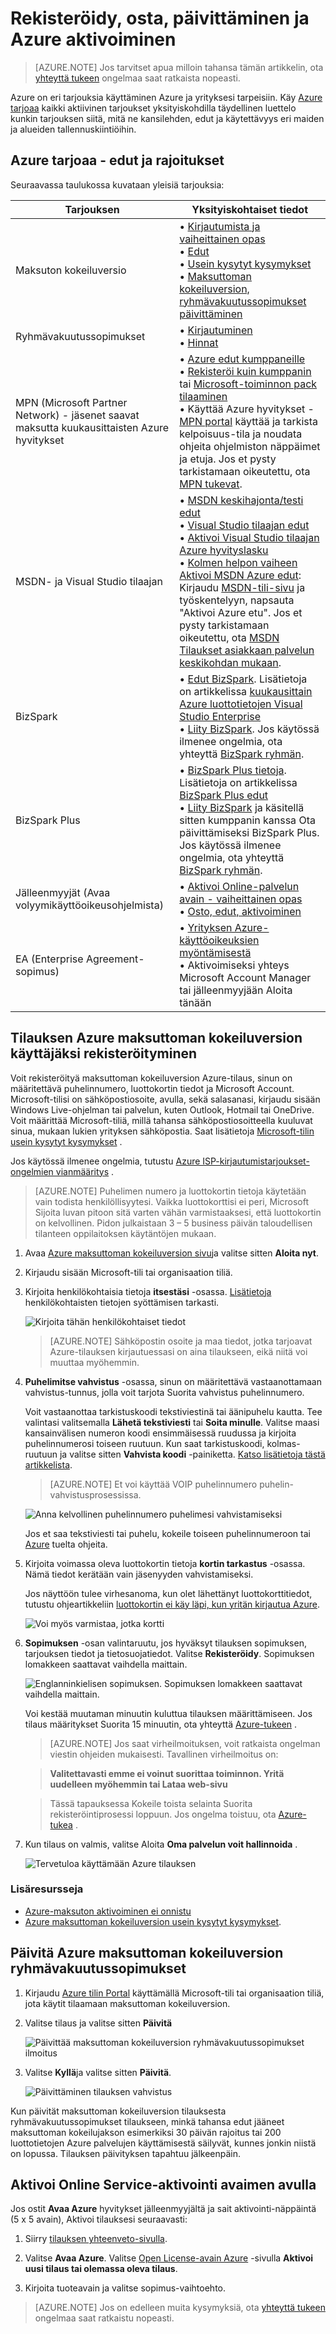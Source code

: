 <properties
    pageTitle="Voit rekisteröityä, ostamista, päivittäminen ja Azure-tilauksen aktivoiminen | Microsoft Azure"
    description="Tässä artikkelissa käsitellään ostaa tai Azure tilauksen rekisteröityminen"
    services=""
    documentationCenter=""
    authors="genlin"
    manager="mbaldwin"
    editor=""
    tags="billing,top-support-issue"
    />

<tags
    ms.service="billing"
    ms.workload="na"
    ms.tgt_pltfrm="na"
    ms.devlang="na"
    ms.topic="article"
    ms.date="09/23/2016"
    ms.author="genli"/>

# <a name="how-to-sign-up-purchase-upgrade-or-activate-azure"></a>Rekisteröidy, osta, päivittäminen ja Azure aktivoiminen

> [AZURE.NOTE] Jos tarvitset apua milloin tahansa tämän artikkelin, ota [yhteyttä tukeen](https://portal.azure.com/?#blade/Microsoft_Azure_Support/HelpAndSupportBlade) ongelmaa saat ratkaista nopeasti.

Azure on eri tarjouksia käyttäminen Azure ja yrityksesi tarpeisiin. Käy [Azure tarjoaa](https://azure.microsoft.com/support/legal/offer-details/) kaikki aktiivinen tarjoukset yksityiskohdilla täydellinen luettelo kunkin tarjouksen siitä, mitä ne kansilehden, edut ja käytettävyys eri maiden ja alueiden tallennuskiintiöihin.

## <a name="azure-offers---benefits-and-limits"></a>Azure tarjoaa - edut ja rajoitukset

Seuraavassa taulukossa kuvataan yleisiä tarjouksia:

| Tarjouksen                                                                              | Yksityiskohtaiset tiedot |
|--------------------------------------------------------------------------------------|---------|
| Maksuton kokeiluversio                                                                           |• [Kirjautumista ja vaiheittainen opas](billing-buy-sign-up-azure-subscription.md#SignupFreeTrial)<br>• [Edut](https://azure.microsoft.com/pricing/free-trial/)</br>• [Usein kysytyt kysymykset](https://azure.microsoft.com/pricing/free-trial-faq/)</br>• [Maksuttoman kokeiluversion, ryhmävakuutussopimukset päivittäminen](billing-buy-sign-up-azure-subscription.md#UpgradeFreeToPYG)     |
| Ryhmävakuutussopimukset                                                                        | • [Kirjautuminen](https://azure.microsoft.com/pricing/purchase-options/)</br>• [Hinnat](https://azure.microsoft.com/pricing/)   |
| MPN (Microsoft Partner Network) - jäsenet saavat maksutta kuukausittaisten Azure hyvitykset | • [Azure edut kumppaneille](https://azure.microsoft.com/offers/ms-azr-0025p/)</br>• [Rekisteröi kuin kumppanin](http://go.microsoft.com/fwlink/?linkid=309258&clcid=0x409) tai [Microsoft-toiminnon pack tilaaminen](http://go.microsoft.com/fwlink/?linkid=525768&clcid=0x409)</br>• Käyttää Azure hyvitykset - [MPN portal](https://partner.microsoft.com) käyttää ja tarkista kelpoisuus-tila ja noudata ohjeita ohjelmiston näppäimet ja etuja. Jos et pysty tarkistamaan oikeutettu, ota [MPN tukevat](https://partner.microsoft.com/Support/).   |
| MSDN- ja Visual Studio tilaajan                                                      |• [MSDN keskihajonta/testi edut](https://azure.microsoft.com/offers/ms-azr-0023p/)</br>• [Visual Studio tilaajan edut](https://azure.microsoft.com/pricing/member-offers/msdn-benefits-details/)</br>• [Aktivoi Visual Studio tilaajan Azure hyvityslasku](https://azure.microsoft.com/pricing/member-offers/msdn-benefits-details/)</br>• [Kolmen helpon vaiheen Aktivoi MSDN Azure edut](https://www.youtube.com/watch?v=SN2CA71uOEI&feature=youtu.be):<br> Kirjaudu [MSDN-tili-sivu](https://msdn.microsoft.com/subscriptions/manage/default.aspx) ja työskentelyyn, napsauta "Aktivoi Azure etu". Jos et pysty tarkistamaan oikeutettu, ota [MSDN Tilaukset asiakkaan palvelun keskikohdan mukaan](https://msdn.microsoft.com/subscriptions/contactus.aspx).|
| BizSpark                                                                             | • [Edut BizSpark](https://www.microsoft.com/bizspark/default.aspx#start-two). Lisätietoja on artikkelissa [kuukausittain Azure luottotietojen Visual Studio Enterprise](https://azure.microsoft.com/offers/ms-azr-0064p/)<br>• [Liity BizSpark](https://www.microsoft.com/bizspark/signup/default.aspx). Jos käytössä ilmenee ongelmia, ota yhteyttä [BizSpark ryhmän](mailto:bizspark@microsoft.com?subject=BizSpark%20Support&body=Thank%20you%20for%20contacting%20BizSpark.%20Please%20provide%20as%20much%20of%20the%20following%20information%20as%20possible,%20as%20it%20will%20help%20expedite%20our%20response%20to%20you.%0aContact%20name:%0aStartup%20name:%0aMicrosoft%20Account/Live%20ID:%0aSpecific%20description%20of%20issue%20experienced%20or%20question:%0a%0aThank%20you,%0a%0aThe%20BizSpark%20Team).      |
| BizSpark Plus                                                                        |• [BizSpark Plus tietoja](https://www.microsoft.com/bizspark/plus/default.aspx). Lisätietoja on artikkelissa [BizSpark Plus edut](https://azure.microsoft.com/offers/ms-azr-0149p/)</br>• [Liity BizSpark](https://www.microsoft.com/bizspark/signup/default.aspx) ja käsitellä sitten kumppanin kanssa Ota päivittämiseksi BizSpark Plus. Jos käytössä ilmenee ongelmia, ota yhteyttä [BizSpark ryhmän](mailto:bizspark@microsoft.com?subject=BizSpark%20Support&body=Thank%20you%20for%20contacting%20BizSpark.%20Please%20provide%20as%20much%20of%20the%20following%20information%20as%20possible,%20as%20it%20will%20help%20expedite%20our%20response%20to%20you.%0aContact%20name:%0aStartup%20name:%0aMicrosoft%20Account/Live%20ID:%0aSpecific%20description%20of%20issue%20experienced%20or%20question:%0a%0aThank%20you,%0a%0aThe%20BizSpark%20Team).     |
| Jälleenmyyjät (Avaa volyymikäyttöoikeusohjelmista)                                             |• [Aktivoi Online-palvelun avain - vaiheittainen opas](billing-buy-sign-up-azure-subscription.md#activateKey)</br>• [Osto, edut, aktivoiminen](https://azure.microsoft.com/offers/ms-azr-0111p/)</br>       |
| EA (Enterprise Agreement-sopimus)                                                            |• [Yrityksen Azure-käyttöoikeuksien myöntämisestä](https://azure.microsoft.com/pricing/enterprise-agreement/)</br>• Aktivoimiseksi yhteys Microsoft Account Manager tai jälleenmyyjään Aloita tänään     |

<a name="SignupFreeTrial"></a>
## <a name="sign-up-for-an-azure-free-trial-subscription"></a>Tilauksen Azure maksuttoman kokeiluversion käyttäjäksi rekisteröityminen

Voit rekisteröityä maksuttoman kokeiluversion Azure-tilaus, sinun on määritettävä puhelinnumero, luottokortin tiedot ja Microsoft Account. Microsoft-tilisi on sähköpostiosoite, avulla, sekä salasanasi, kirjaudu sisään Windows Live-ohjelman tai palvelun, kuten Outlook, Hotmail tai OneDrive. Voit määrittää Microsoft-tiliä, millä tahansa sähköpostiosoitteella kuuluvat sinua, mukaan lukien yrityksen sähköpostia. Saat lisätietoja [Microsoft-tilin usein kysytyt kysymykset](https://www.microsoft.com/account/faq.aspx) .

Jos käytössä ilmenee ongelmia, tutustu [Azure ISP-kirjautumistarjoukset-ongelmien vianmääritys](billing-troubleshoot-azure-sign-up-issues.md) .

>[AZURE.NOTE] Puhelimen numero ja luottokortin tietoja käytetään vain todista henkilöllisyytesi. Vaikka luottokorttisi ei peri, Microsoft Sijoita luvan pitoon sitä varten vähän varmistaaksesi, että luottokortin on kelvollinen. Pidon julkaistaan 3 – 5 business päivän taloudellisen tilanteen oppilaitoksen käytäntöjen mukaan.

1. Avaa [Azure maksuttoman kokeiluversion sivu](https://azure.microsoft.com/pricing/free-trial/)ja valitse sitten **Aloita nyt**.

2. Kirjaudu sisään Microsoft-tili tai organisaation tiliä.

3. Kirjoita henkilökohtaisia tietoja **itsestäsi** -osassa. [Lisätietoja](billing-troubleshoot-azure-sign-up-issues.md#i-am-getting-an-error-when-entering-my-information-to-sign-up) henkilökohtaisten tietojen syöttämisen tarkasti.

    ![Kirjoita tähän henkilökohtaiset tiedot](./media/billing-buy-sign-up-azure-subscription/AboutYou.png)

    >[AZURE.NOTE] Sähköpostin osoite ja maa tiedot, jotka tarjoavat Azure-tilauksen kirjautuessasi on aina tilaukseen, eikä niitä voi muuttaa myöhemmin.

4. **Puhelimitse vahvistus** -osassa, sinun on määritettävä vastaanottamaan vahvistus-tunnus, jolla voit tarjota Suorita vahvistus puhelinnumero.

    Voit vastaanottaa tarkistuskoodi tekstiviestinä tai äänipuhelu kautta. Tee valintasi valitsemalla **Lähetä tekstiviesti** tai **Soita minulle**. Valitse maasi kansainvälisen numeron koodi ensimmäisessä ruudussa ja kirjoita puhelinnumerosi toiseen ruutuun. Kun saat tarkistuskoodi, kolmas-ruutuun ja valitse sitten **Vahvista koodi** -painiketta. [Katso lisätietoja tästä artikkelista](billing-troubleshoot-azure-sign-up-issues.md#i-am-not-getting-text-messages-or-calls-during-account-verification-when-i-try-to-sign-up).

    >[AZURE.NOTE] Et voi käyttää VOIP puhelinnumero puhelin-vahvistusprosessissa.

    ![Anna kelvollinen puhelinnumero puhelimesi vahvistamiseksi](./media/billing-buy-sign-up-azure-subscription/PhoneVerify.png)

    Jos et saa tekstiviesti tai puhelu, kokeile toiseen puhelinnumeroon tai [Azure](https://portal.azure.com/#blade/Microsoft_Azure_Support/HelpAndSupportBlade) tuelta ohjeita.

5. Kirjoita voimassa oleva luottokortin tietoja **kortin tarkastus** -osassa. Nämä tiedot kerätään vain jäsenyyden vahvistamiseksi.

    Jos näyttöön tulee virhesanoma, kun olet lähettänyt luottokorttitiedot, tutustu ohjeartikkeliin [luottokortin ei käy läpi, kun yritän kirjautua Azure](billing-credit-card-fails-during-azure-sign-up.md).

    ![Voi myös varmistaa, jotka kortti](./media/billing-buy-sign-up-azure-subscription/VardVerify.png)

6. **Sopimuksen** -osan valintaruutu, jos hyväksyt tilauksen sopimuksen, tarjouksen tiedot ja tietosuojatiedot. Valitse **Rekisteröidy**. Sopimuksen lomakkeen saattavat vaihdella maittain.

    ![Englanninkielisen sopimuksen. Sopimuksen lomakkeen saattavat vaihdella maittain.](./media/billing-buy-sign-up-azure-subscription/Signup.png)

    Voi kestää muutaman minuutin kuluttua tilauksen määrittämiseen. Jos tilaus määritykset Suorita 15 minuutin, ota yhteyttä [Azure-tukeen](https://portal.azure.com/#blade/Microsoft_Azure_Support/HelpAndSupportBlade) .

    > [AZURE.NOTE] Jos saat virheilmoituksen, voit ratkaista ongelman viestin ohjeiden mukaisesti. Tavallinen virheilmoitus on:

    > **Valitettavasti emme ei voinut suorittaa toiminnon. Yritä uudelleen myöhemmin tai Lataa web-sivu**

    > Tässä tapauksessa Kokeile toista selainta Suorita rekisteröintiprosessi loppuun. Jos ongelma toistuu, ota [Azure-tukea](https://portal.azure.com/#blade/Microsoft_Azure_Support/HelpAndSupportBlade) .

7. Kun tilaus on valmis, valitse Aloita **Oma palvelun voit hallinnoida** .

    ![Tervetuloa käyttämään Azure tilauksen](./media/billing-buy-sign-up-azure-subscription/startservice.png)

### <a name="additional-resources"></a>Lisäresursseja

- [Azure-maksuton aktivoiminen ei onnistu](billing-troubleshoot-azure-sign-up-issues.md#i-cant-activate-an-azure-free-trial)
- [Azure maksuttoman kokeiluversion usein kysytyt kysymykset](https://azure.microsoft.com/pricing/free-trial-faq/).

<a name="UpgradeFreeToPYG"></a>
## <a name="upgrade-azure-free-trial-to-pay-as-you-go"></a>Päivitä Azure maksuttoman kokeiluversion ryhmävakuutussopimukset

1. Kirjaudu [Azure tilin Portal](https://account.windowsazure.com/subscriptions) käyttämällä Microsoft-tili tai organisaation tiliä, jota käytit tilaamaan maksuttoman kokeiluversion.

2. Valitse tilaus ja valitse sitten **Päivitä**

    ![Päivittää maksuttoman kokeiluversion ryhmävakuutussopimukset ilmoitus](./media/billing-buy-sign-up-azure-subscription/billpage.png)

3. Valitse **Kyllä**ja valitse sitten **Päivitä**.

    ![Päivittäminen tilauksen vahvistus](./media/billing-buy-sign-up-azure-subscription/Upgrade.png)

Kun päivität maksuttoman kokeiluversion tilauksesta ryhmävakuutussopimukset tilaukseen, minkä tahansa edut jääneet maksuttoman kokeilujakson esimerkiksi 30 päivän rajoitus tai 200 luottotietojen Azure palvelujen käyttämisestä säilyvät, kunnes jonkin niistä on lopussa. Tilauksen päivityksen tapahtuu jälkeenpäin.

<a name="activateKey"></a>
## <a name="activate-using-an-online-service-activation-key"></a>Aktivoi Online Service-aktivointi avaimen avulla

Jos ostit **Avaa Azure** hyvitykset jälleenmyyjältä ja sait aktivointi-näppäintä (5 x 5 avain), Aktivoi tilauksesi seuraavasti:

1. Siirry [tilauksen yhteenveto-sivulla](https://account.windowsazure.com/subscriptions).

2. Valitse **Avaa Azure**. Valitse [Open License-avain Azure](https://azure.microsoft.com/offers/ms-azr-0111p/) -sivulla **Aktivoi uusi tilaus tai olemassa oleva tilaus**.

3. Kirjoita tuoteavain ja valitse sopimus-vaihtoehto.

> [AZURE.NOTE] Jos on edelleen muita kysymyksiä, ota [yhteyttä tukeen](https://portal.azure.com/?#blade/Microsoft_Azure_Support/HelpAndSupportBlade) ongelmaa saat ratkaistu nopeasti.
